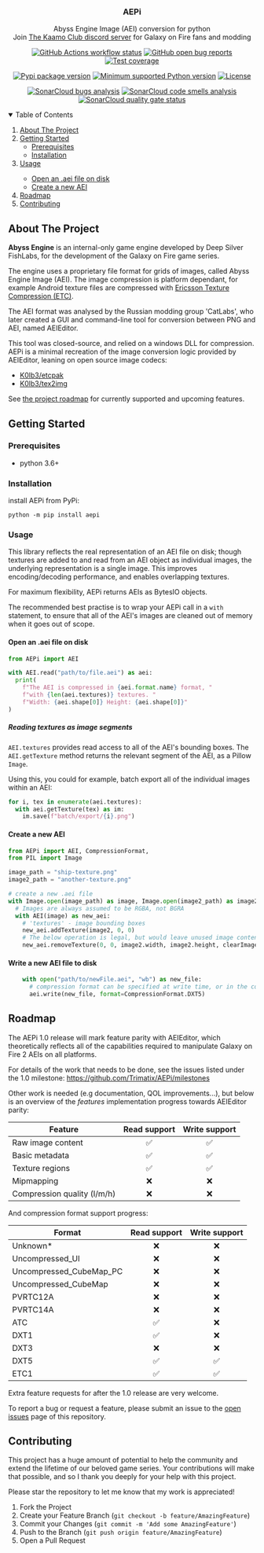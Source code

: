 <h3 align="center">AEPi</h3>
  <p align="center">
    Abyss Engine Image (AEI) conversion for python<br>
    Join <a href='https://discord.gg/Qv8zTur'>The Kaamo Club discord server</a> for Galaxy on Fire fans and modding
  </p>
</div>
<p align="center">
  <a href="https://github.com/Trimatix/AEPi/actions"
    ><img
      src="https://img.shields.io/github/actions/workflow/status/Trimatix/AEPi/testing.yml?branch=main"
      alt="GitHub Actions workflow status"
  /></a>
  <a href="https://github.com/Trimatix/AEPi/projects/1?card_filter_query=label%3Abug"
    ><img
      src="https://img.shields.io/github/issues-search?color=eb4034&label=bug%20reports&query=repo%3ATrimatix%2FAEPi%20is%3Aopen%20label%3Abug"
      alt="GitHub open bug reports"
  /></a>
  <a href="https://github.com/Trimatix/AEPi/actions"
    ><img
      src="https://img.shields.io/endpoint?url=https://gist.githubusercontent.com/Trimatix/2551cac90336c1d1073d8615407cc72d/raw/AEPi__heads_main.json"
      alt="Test coverage"
  /></a>
</p>
<p align="center">
  <a href="https://pypi.org/project/AEPi"
    ><img
      src='https://badgen.net/pypi/v/AEPi/'
      alt="Pypi package version"
  /></a>
  <a href="https://pypi.org/project/AEPi"
    ><img
      src="https://img.shields.io/pypi/pyversions/AEPi.svg"
      alt="Minimum supported Python version"
  /></a>
  <a href="https://github.com/Trimatix/AEPi/blob/master/LICENSE"
    ><img
      src="https://img.shields.io/github/license/Trimatix/AEPi.svg"
      alt="License"
</p>
<p align="center">
  <a href="https://sonarcloud.io/dashboard?id=Trimatix_AEPi"
    ><img
      src="https://sonarcloud.io/api/project_badges/measure?project=Trimatix_AEPi&metric=bugs"
      alt="SonarCloud bugs analysis"
  /></a>
  <a href="https://sonarcloud.io/dashboard?id=Trimatix_AEPi"
    ><img
      src="https://sonarcloud.io/api/project_badges/measure?project=Trimatix_AEPi&metric=code_smells"
      alt="SonarCloud code smells analysis"
  /></a>
  <a href="https://sonarcloud.io/dashboard?id=Trimatix_AEPi"
    ><img
      src="https://sonarcloud.io/api/project_badges/measure?project=Trimatix_AEPi&metric=alert_status"
      alt="SonarCloud quality gate status"
  /></a>
</p>



<!-- TABLE OF CONTENTS -->
<details open>
  <summary>Table of Contents</summary>
  <ol>
    <li>
      <a href="#about-the-project">About The Project</a>
    </li>
    <li>
      <a href="#getting-started">Getting Started</a>
      <ul>
        <li><a href="#prerequisites">Prerequisites</a></li>
        <li><a href="#installation">Installation</a></li>
      </ul>
    </li>
    <li>
      <a href="#usage">Usage</a></li>
      <ul>
        <li><a href="#open-an-aei-file-on-disk">Open an .aei file on disk</a></li>
        <li><a href="#create-a-new-aei">Create a new AEI</a></li>
      </ul>
    <li><a href="#roadmap">Roadmap</a></li>
    <li><a href="#contributing">Contributing</a></li>
  </ol>
</details>



<!-- ABOUT THE PROJECT -->
## About The Project

**Abyss Engine** is an internal-only game engine developed by Deep Silver FishLabs, for the development of the Galaxy on Fire game series.

The engine uses a proprietary file format for grids of images, called Abyss Engine Image (AEI). The image compression is platform dependant, for example Android texture files are compressed with [Ericsson Texture Compression (ETC)](https://github.com/Ericsson/ETCPACK).

The AEI format was analysed by the Russian modding group 'CatLabs', who later created a GUI and command-line tool for conversion between PNG and AEI, named AEIEditor.

This tool was closed-source, and relied on a windows DLL for compression. AEPi is a minimal recreation of the image conversion logic provided by AEIEditor, leaning on open source image codecs:
- [K0lb3/etcpak](https://github.com/K0lb3/etcpak)
- [K0lb3/tex2img](https://github.com/K0lb3/tex2img)

See <a href="#roadmap">the project roadmap</a> for currently supported and upcoming features.


<!-- GETTING STARTED -->
## Getting Started
### Prerequisites

* python 3.6+

### Installation

install AEPi from PyPi:
```
python -m pip install aepi
```

<!-- USAGE EXAMPLES -->
### Usage

This library reflects the real representation of an AEI file on disk; though textures are added to and read from an AEI object as individual images, the underlying representation is a single image. This improves encoding/decoding performance, and enables overlapping textures.

For maximum flexibility, AEPi returns AEIs as BytesIO objects.

The recommended best practise is to wrap your AEPi call in a `with` statement, to ensure that all of the AEI's images are cleaned out of memory when it goes out of scope.

#### Open an .aei file on disk

```py
from AEPi import AEI

with AEI.read("path/to/file.aei") as aei:
  print(
    f"The AEI is compressed in {aei.format.name} format, "
    f"with {len(aei.textures)} textures. "
    f"Width: {aei.shape[0]} Height: {aei.shape[0]}"
)
```

##### Reading textures as image segments

`AEI.textures` provides read access to all of the AEI's bounding boxes. The `AEI.getTexture` method returns the relevant segment of the AEI, as a Pillow `Image`.

Using this, you could for example, batch export all of the individual images within an AEI:

```py
for i, tex in enumerate(aei.textures):
  with aei.getTexture(tex) as im:
    im.save(f"batch/export/{i}.png")
```

#### Create a new AEI

```py
from AEPi import AEI, CompressionFormat,
from PIL import Image

image_path = "ship-texture.png"
image2_path = "another-texture.png"

# create a new .aei file
with Image.open(image_path) as image, Image.open(image2_path) as image2:
  # Images are always assumed to be RGBA, not BGRA
  with AEI(image) as new_aei:
    # 'textures' - image bounding boxes
    new_aei.addTexture(image2, 0, 0)
    # The below operation is legal, but would leave unused image content in the AEI!
    new_aei.removeTexture(0, 0, image2.width, image2.height, clearImage=False)
```

#### Write a new AEI file to disk

```py
    with open("path/to/newFile.aei", "wb") as new_file:
      # compression format can be specified at write time, or in the constructor
      aei.write(new_file, format=CompressionFormat.DXT5)
```

<!-- ROADMAP -->
## Roadmap

The AEPi 1.0 release will mark feature parity with AEIEditor, which theoretically reflects all of the capabilities required to manipulate Galaxy on Fire 2 AEIs on all platforms.

For details of the work that needs to be done, see the issues listed under the 1.0 milestone: https://github.com/Trimatix/AEPi/milestones

Other work is needed (e.g documentation, QOL improvements...), but below is an overview of the *features* implementation progress towards AEIEditor parity:

|Feature                    |Read support|Write support |
|---------------------------|:----------:|:------------:|
|Raw image content          |     ✅     |      ✅      |
|Basic metadata             |     ✅     |      ✅      |
|Texture regions            |     ✅     |      ✅      |
|Mipmapping                 |     ❌     |      ❌      |
|Compression quality (l/m/h)|     ❌     |      ❌      |

And compression format support progress:

|Format                 |Read support|Write support |
|-----------------------|:----------:|:------------:|
|Unknown\*              |     ❌     |      ❌      |
|Uncompressed_UI        |     ❌     |      ❌      |
|Uncompressed_CubeMap_PC|     ❌     |      ❌      |
|Uncompressed_CubeMap   |     ❌     |      ❌      |
|PVRTC12A               |     ❌     |      ❌      |
|PVRTC14A               |     ❌     |      ❌      |
|ATC                    |     ✅     |      ❌      |
|DXT1                   |     ✅     |      ❌      |
|DXT3                   |     ❌     |      ❌      |
|DXT5                   |     ✅     |      ✅      |
|ETC1                   |     ✅     |      ✅      |

Extra feature requests for after the 1.0 release are very welcome.

To report a bug or request a feature, please submit an issue to the [open issues](https://github.com/Trimatix/AEPi/issues) page of this repository.


<!-- CONTRIBUTING -->
## Contributing

This project has a huge amount of potential to help the community and extend the lifetime of our beloved game series. Your contributions will make that possible, and so I thank you deeply for your help with this project.

Please star the repository to let me know that my work is appreciated!

1. Fork the Project
2. Create your Feature Branch (`git checkout -b feature/AmazingFeature`)
3. Commit your Changes (`git commit -m 'Add some AmazingFeature'`)
4. Push to the Branch (`git push origin feature/AmazingFeature`)
5. Open a Pull Request

